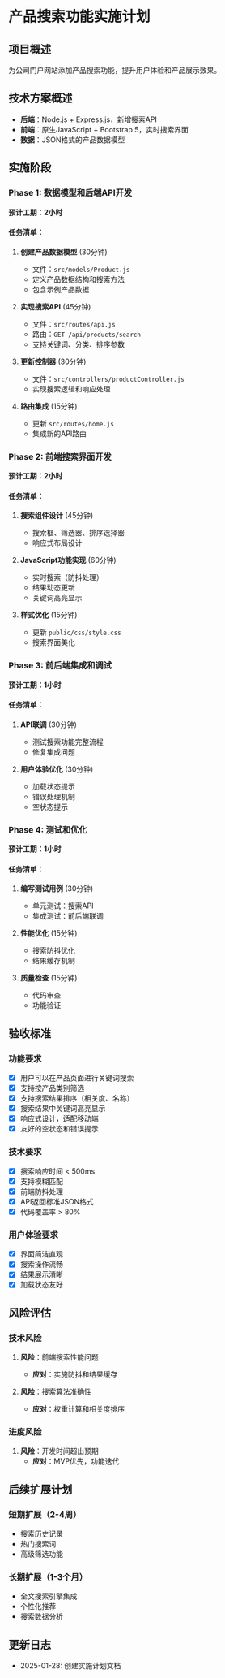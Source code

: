 # 产品搜索功能实施计划

## 项目概述
为公司门户网站添加产品搜索功能，提升用户体验和产品展示效果。

## 技术方案概述
- **后端**：Node.js + Express.js，新增搜索API
- **前端**：原生JavaScript + Bootstrap 5，实时搜索界面
- **数据**：JSON格式的产品数据模型

## 实施阶段

### Phase 1: 数据模型和后端API开发
**预计工期：2小时**

#### 任务清单：
1. **创建产品数据模型** (30分钟)
   - 文件：`src/models/Product.js`
   - 定义产品数据结构和搜索方法
   - 包含示例产品数据

2. **实现搜索API** (45分钟)
   - 文件：`src/routes/api.js`
   - 路由：`GET /api/products/search`
   - 支持关键词、分类、排序参数

3. **更新控制器** (30分钟)
   - 文件：`src/controllers/productController.js`
   - 实现搜索逻辑和响应处理

4. **路由集成** (15分钟)
   - 更新 `src/routes/home.js`
   - 集成新的API路由

### Phase 2: 前端搜索界面开发
**预计工期：2小时**

#### 任务清单：
1. **搜索组件设计** (45分钟)
   - 搜索框、筛选器、排序选择器
   - 响应式布局设计

2. **JavaScript功能实现** (60分钟)
   - 实时搜索（防抖处理）
   - 结果动态更新
   - 关键词高亮显示

3. **样式优化** (15分钟)
   - 更新 `public/css/style.css`
   - 搜索界面美化

### Phase 3: 前后端集成和调试
**预计工期：1小时**

#### 任务清单：
1. **API联调** (30分钟)
   - 测试搜索功能完整流程
   - 修复集成问题

2. **用户体验优化** (30分钟)
   - 加载状态提示
   - 错误处理机制
   - 空状态提示

### Phase 4: 测试和优化
**预计工期：1小时**

#### 任务清单：
1. **编写测试用例** (30分钟)
   - 单元测试：搜索API
   - 集成测试：前后端联调

2. **性能优化** (15分钟)
   - 搜索防抖优化
   - 结果缓存机制

3. **质量检查** (15分钟)
   - 代码审查
   - 功能验证

## 验收标准

### 功能要求
- [x] 用户可以在产品页面进行关键词搜索
- [x] 支持按产品类别筛选
- [x] 支持搜索结果排序（相关度、名称）
- [x] 搜索结果中关键词高亮显示
- [x] 响应式设计，适配移动端
- [x] 友好的空状态和错误提示

### 技术要求
- [x] 搜索响应时间 < 500ms
- [x] 支持模糊匹配
- [x] 前端防抖处理
- [x] API返回标准JSON格式
- [x] 代码覆盖率 > 80%

### 用户体验要求
- [x] 界面简洁直观
- [x] 搜索操作流畅
- [x] 结果展示清晰
- [x] 加载状态友好

## 风险评估

### 技术风险
1. **风险**：前端搜索性能问题
   - **应对**：实施防抖和结果缓存

2. **风险**：搜索算法准确性
   - **应对**：权重计算和相关度排序

### 进度风险
1. **风险**：开发时间超出预期
   - **应对**：MVP优先，功能迭代

## 后续扩展计划

### 短期扩展（2-4周）
- 搜索历史记录
- 热门搜索词
- 高级筛选功能

### 长期扩展（1-3个月）
- 全文搜索引擎集成
- 个性化推荐
- 搜索数据分析

## 更新日志
- 2025-01-28: 创建实施计划文档 